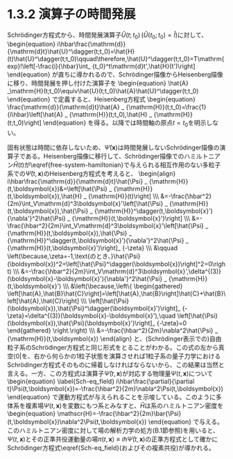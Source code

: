 # 1.3.2 演算子の時間発展
Schrödinger方程式から、時間発展演算子$\hat{U}(t;t_0)\,(\hat{U}(t_0;t_0)=\hat{I})$に対して、
	\begin{equation}
		i\hbar\frac{\mathrm{d}}{\mathrm{d}t}\hat{U}^\dagger(t;t_0)=\hat{H}(t)\hat{U}^\dagger(t;t_0)\qquad\therefore\,\hat{U}^\dagger(t;t_0)=T\mathrm{exp}\!\left[-\frac{i}{\hbar}\int_ {t_0}^t\mathrm{d}t'\,\hat{H}(t')\right]
	\end{equation}
が直ちに導かれるので、Schrödinger描像からHeisenberg描像に移り、時間発展を押し付けた演算子を
	\begin{equation}
		\hat{A} _\mathrm{H}(t;t_0)\equiv\hat{U}(t;t_0)\hat{A}\hat{U}^\dagger(t;t_0)
	\end{equation}
で定義すると、Heisenberg方程式
	\begin{equation}
		\frac{\mathrm{d}}{\mathrm{d}t}\hat{A} _ {\mathrm{H}}(t;t_0)=\frac{1}{i\hbar}\left[\hat{A} _ {\mathrm{H}}(t;t_0),\hat{H} _ {\mathrm{H}}(t;t_0)\right]
	\end{equation}
を得る。以降では時間軸の原点$t=t_0$を明示しない。
			
固有状態は時間に依存しないため、$\hat{\Psi}(\boldsymbol{x})$は時間発展しないSchrödinger描像の演算子である。Heisenberg描像に移行して、Schrödinger描像でのハミルトニアン$\hat{H}(t)$が\eqref{free-system-hamiltonian}で与えられる相互作用のない多粒子系での$\hat{\Psi}(t,\boldsymbol{x})$のHeisenberg方程式を考えると、
	\begin{align}
		i\hbar\frac{\mathrm{d}}{\mathrm{d}t}\hat{\Psi} _ {\mathrm{H}}(t,\boldsymbol{x})&=\left[\hat{\Psi} _ {\mathrm{H}}(t,\boldsymbol{x}),\hat{H} _ {\mathrm{H}}(t)\right] \\\\\\
		&=-\frac{\hbar^2}{2m}\int_V\mathrm{d}^3\boldsymbol{x}'\left[\hat{\Psi} _ {\mathrm{H}}(t,\boldsymbol{x}),\hat{\Psi} _ {\mathrm{H}}^\dagger(t,\boldsymbol{x}'){\nabla'}^2\hat{\Psi} _ {\mathrm{H}}(t,\boldsymbol{x}')\right] \\\\\\
		&=-\frac{\hbar^2}{2m}\int_V\mathrm{d}^3\boldsymbol{x}'\left[\hat{\Psi} _ {\mathrm{H}}(t,\boldsymbol{x}),\hat{\Psi} _ {\mathrm{H}}^\dagger(t,\boldsymbol{x}'){\nabla'}^2\hat{\Psi} _ {\mathrm{H}}(t,\boldsymbol{x}')\right]_ {-\zeta} \\\\\\
		&\qquad \left(\because\,\zeta=-1\,\text{のとき、}\hat{\Psi}(\boldsymbol{x})^2=\left[\hat{\Psi}^\dagger(\boldsymbol{x})\right]^2=0\right) \\\\\\
		&=-\frac{\hbar^2}{2m}\int_V\mathrm{d}^3\boldsymbol{x}'\,\delta^{(3)}(\boldsymbol{x}-\boldsymbol{x}'){\nabla'}^2\hat{\Psi} _ {\mathrm{H}}(t,\boldsymbol{x}') \\\\\\
		&\left(\because\,\left\\{
			\begin{gathered}
				\left[\hat{A},\hat{B}\hat{C}\right]=\left[\hat{A},\hat{B}\right]\hat{C}+\hat{B}\left[\hat{A},\hat{C}\right] \\\\\\
				\left[\hat{\Psi}(\boldsymbol{x}),\hat{\Psi}^\dagger(\boldsymbol{x}')\right]_ {-\zeta}=\delta^{(3)}(\boldsymbol{x}-\boldsymbol{x}'),\quad \left[\hat{\Psi}(\boldsymbol{x}),\hat{\Psi}(\boldsymbol{x}')\right]_ {-\zeta}=0
			\end{gathered}
		\right.\right) \\\\\\
		&=-\frac{\hbar^2}{2m}\nabla^2\hat{\Psi} _ {\mathrm{H}}(t,\boldsymbol{x})
	\end{align}
と、(Schrödinger表示での)自由粒子系のSchrödinger方程式と同じ形式をとることがわかる。この式の左から真空$\left\langle 0\right\rvert$を、右から何らかの1粒子状態を演算させれば1粒子系の量子力学におけるSchrödinger方程式そのものに帰着しなければならないから、この結果は当然と言える。一方、この方程式は演算子$\hat{\Psi}(t,\boldsymbol{x})$が対応する物理量$\Psi(t,\boldsymbol{x})$について
	\begin{equation}	\label{Sch-eq_field}
		i\hbar\frac{\partial}{\partial t}\Psi(t,\boldsymbol{x})=-\frac{\hbar^2}{2m}\nabla^2\Psi(t,\boldsymbol{x})
	\end{equation}
で運動方程式が与えられることを示唆している。このように多体系を複素場$\Psi(t,\boldsymbol{x})$を変数にもつ系とみなすと、$\hat{H}$は系のハミルトニアン密度を
	\begin{equation}
		\mathscr{H}=-\frac{\hbar^2}{2m}\bar{\Psi}(t,\boldsymbol{x})\nabla^2\Psi(t,\boldsymbol{x})
	\end{equation}
で与える。このハミルトニアン密度に対して場の解析力学の処方(B.1節参照)を用いると、$\Psi(t,\boldsymbol{x})$とその正準共役運動量の場$\pi(t,\boldsymbol{x})\equiv i\hbar\bar{\Psi}(t,\boldsymbol{x})$の正準方程式として確かにSchrödinger方程式\eqref{Sch-eq_field}(およびその複素共役)が導かれる。
